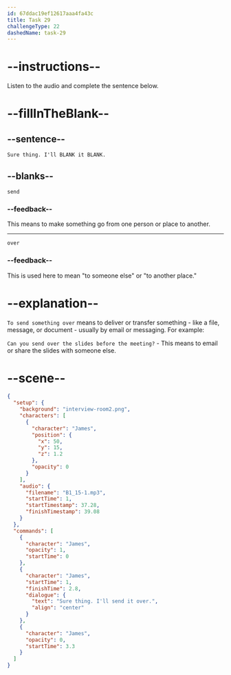 ```yaml
---
id: 67ddac19ef12617aaa4fa43c
title: Task 29
challengeType: 22
dashedName: task-29
---
```


<!-- (Audio) James: Sure thing. I'll send it over. -->

# --instructions--

Listen to the audio and complete the sentence below.

# --fillInTheBlank--

## --sentence--

`Sure thing. I'll BLANK it BLANK.`

## --blanks--

`send`

### --feedback--

This means to make something go from one person or place to another.

---

`over`

### --feedback--

This is used here to mean "to someone else" or "to another place."

# --explanation--

`To send something over` means to deliver or transfer something - like a file, message, or document - usually by email or messaging. For example:

`Can you send over the slides before the meeting?` - This means to email or share the slides with someone else.

# --scene--

```json
{
  "setup": {
    "background": "interview-room2.png",
    "characters": [
      {
        "character": "James",
        "position": {
          "x": 50,
          "y": 15,
          "z": 1.2
        },
        "opacity": 0
      }
    ],
    "audio": {
      "filename": "B1_15-1.mp3",
      "startTime": 1,
      "startTimestamp": 37.28,
      "finishTimestamp": 39.08
    }
  },
  "commands": [
    {
      "character": "James",
      "opacity": 1,
      "startTime": 0
    },
    {
      "character": "James",
      "startTime": 1,
      "finishTime": 2.8,
      "dialogue": {
        "text": "Sure thing. I'll send it over.",
        "align": "center"
      }
    },
    {
      "character": "James",
      "opacity": 0,
      "startTime": 3.3
    }
  ]
}
```
